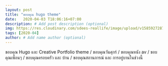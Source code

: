 ```yaml
---
layout: post
title: "ขอบคุณ hugo theme"
date:   2020-04-03 T18:06:16+07:00
description: # Add post description (optional)
img: https://res.cloudinary.com/sdees-reallife/image/upload/v1585927287/IMG_1380.jpg # Add image post (optional)
tags: [2020-04]
author: # Add name author (optional)
---
```

ขอบคุณ Hugo และ Creative Portfolio theme / ขอบคุณวันศุกร์ / ขอบคุณหนัง av / ขอบคุณเพื่อนๆ / ขอบคุณครอบครัว และ บ้าน / ขอบคุณสถานการณ์ และ การอยู่บานในช่วงนี้

<i class="fa fa-child" style="color:plum"></i>
